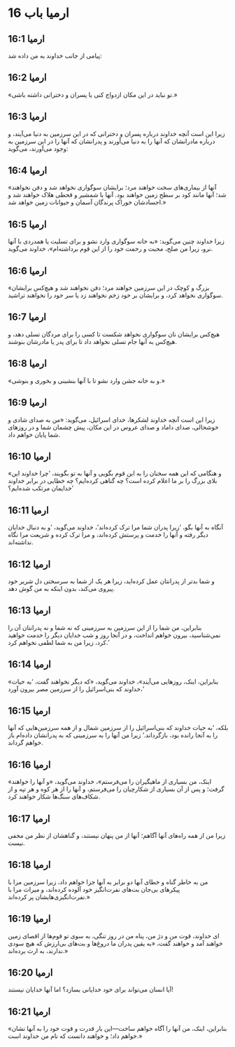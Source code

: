 # ارمیا باب 16

## ارمیا 16:1
پیامی از جانب خداوند به من داده شد:

## ارمیا 16:2
«تو نباید در این مکان ازدواج کنی یا پسران و دخترانی داشته باشی.»

## ارمیا 16:3
زیرا این است آنچه خداوند درباره پسران و دخترانی که در این سرزمین به دنیا می‌آیند، و درباره مادرانشان که آنها را به دنیا می‌آورند و پدرانشان که آنها را در این سرزمین به وجود می‌آورند، می‌گوید:

## ارمیا 16:4
«آنها از بیماری‌های سخت خواهند مرد؛ برایشان سوگواری نخواهد شد و دفن نخواهند شد؛ آنها مانند کود بر سطح زمین خواهند بود. آنها با شمشیر و قحطی هلاک خواهند شد و اجسادشان خوراک پرندگان آسمان و حیوانات زمین خواهد شد.»

## ارمیا 16:5
زیرا خداوند چنین می‌گوید: «به خانه سوگواری وارد نشو و برای تسلیت یا همدردی با آنها نرو، زیرا من صلح، محبت و رحمت خود را از این قوم برداشته‌ام»، خداوند می‌گوید.

## ارمیا 16:6
«بزرگ و کوچک در این سرزمین خواهند مرد؛ دفن نخواهند شد و هیچ‌کس برایشان سوگواری نخواهد کرد، و برایشان بر خود زخم نخواهند زد یا سر خود را نخواهند تراشید.

## ارمیا 16:7
هیچ‌کس برایشان نان سوگواری نخواهد شکست تا کسی را برای مردگان تسلی دهد، و هیچ‌کس به آنها جام تسلی نخواهد داد تا برای پدر یا مادرشان بنوشند.

## ارمیا 16:8
«و به خانه جشن وارد نشو تا با آنها بنشینی و بخوری و بنوشی.»

## ارمیا 16:9
زیرا این است آنچه خداوند لشکرها، خدای اسرائیل، می‌گوید: «من به صدای شادی و خوشحالی، صدای داماد و صدای عروس در این مکان، پیش چشمان شما و در روزهای شما پایان خواهم داد.

## ارمیا 16:10
«و هنگامی که این همه سخنان را به این قوم بگویی و آنها به تو بگویند، ‘چرا خداوند این بلای بزرگ را بر ما اعلام کرده است؟ چه گناهی کرده‌ایم؟ چه خطایی در برابر خداوند خدایمان مرتکب شده‌ایم؟’

## ارمیا 16:11
آنگاه به آنها بگو، ‘زیرا پدران شما مرا ترک کرده‌اند’، خداوند می‌گوید، ‘و به دنبال خدایان دیگر رفته و آنها را خدمت و پرستش کرده‌اند، و مرا ترک کرده و شریعت مرا نگاه نداشته‌اند.

## ارمیا 16:12
و شما بدتر از پدرانتان عمل کرده‌اید، زیرا هر یک از شما به سرسختی دل شریر خود پیروی می‌کند، بدون اینکه به من گوش دهد.

## ارمیا 16:13
بنابراین، من شما را از این سرزمین به سرزمینی که نه شما و نه پدرانتان آن را نمی‌شناسید، بیرون خواهم انداخت، و در آنجا روز و شب خدایان دیگر را خدمت خواهید کرد، زیرا من به شما لطفی نخواهم کرد.’

## ارمیا 16:14
«بنابراین، اینک، روزهایی می‌آیند»، خداوند می‌گوید، «که دیگر نخواهند گفت، ‘به حیات خداوند که بنی‌اسرائیل را از سرزمین مصر بیرون آورد،’

## ارمیا 16:15
بلکه، ‘به حیات خداوند که بنی‌اسرائیل را از سرزمین شمال و از همه سرزمین‌هایی که آنها را به آنجا رانده بود، بازگرداند.’ زیرا من آنها را به سرزمینی که به پدرانشان داده‌ام باز خواهم گرداند.

## ارمیا 16:16
«اینک، من بسیاری از ماهیگیران را می‌فرستم»، خداوند می‌گوید، «و آنها را خواهند گرفت؛ و پس از آن بسیاری از شکارچیان را می‌فرستم، و آنها را از هر کوه و هر تپه و از شکاف‌های سنگ‌ها شکار خواهند کرد.

## ارمیا 16:17
زیرا من از همه راه‌های آنها آگاهم؛ آنها از من پنهان نیستند، و گناهشان از نظر من مخفی نیست.

## ارمیا 16:18
من به خاطر گناه و خطای آنها دو برابر به آنها جزا خواهم داد، زیرا سرزمین مرا با پیکرهای بی‌جان بت‌های نفرت‌انگیز خود آلوده کرده‌اند، و میراث مرا با نفرت‌انگیزی‌هایشان پر کرده‌اند.»

## ارمیا 16:19
ای خداوند، قوت من و دژ من، پناه من در روز تنگی، به سوی تو قوم‌ها از اقصای زمین خواهند آمد و خواهند گفت، «به یقین پدران ما دروغ‌ها و بت‌های بی‌ارزش که هیچ سودی ندارند، به ارث برده‌اند.»

## ارمیا 16:20
آیا انسان می‌تواند برای خود خدایانی بسازد؟ اما آنها خدایان نیستند!

## ارمیا 16:21
«بنابراین، اینک، من آنها را آگاه خواهم ساخت—این بار قدرت و قوت خود را به آنها نشان خواهم داد؛ و خواهند دانست که نام من خداوند است.»
